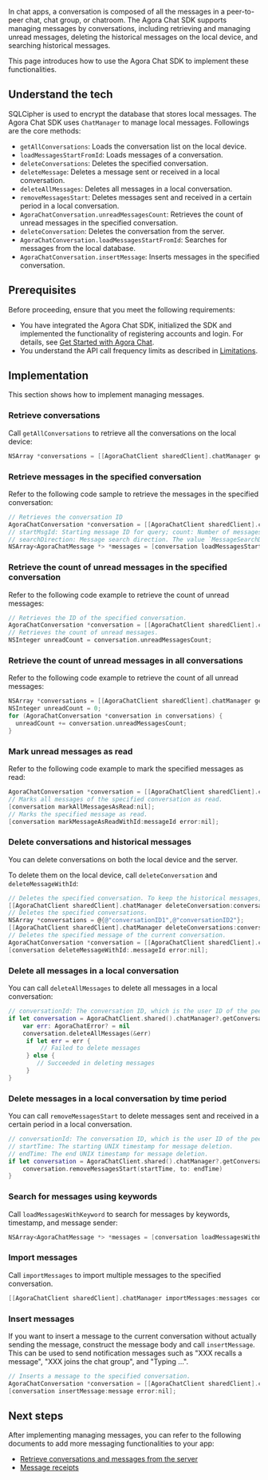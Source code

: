 In chat apps, a conversation is composed of all the messages in a peer-to-peer chat, chat group, or chatroom. The Agora Chat SDK supports managing messages by conversations, including retrieving and managing unread messages, deleting the historical messages on the local device, and searching historical messages.

This page introduces how to use the Agora Chat SDK to implement these functionalities.

## Understand the tech

SQLCipher is used to encrypt the database that stores local messages. The Agora Chat SDK uses `ChatManager` to manage local messages. Followings are the core methods:

- `getAllConversations`: Loads the conversation list on the local device.
- `loadMessagesStartFromId`: Loads messages of a conversation.
- `deleteConversations`: Deletes the specified conversation.
- `deleteMessage`: Deletes a message sent or received in a local conversation.
- `deleteAllMessages`: Deletes all messages in a local conversation.
- `removeMessagesStart`: Deletes messages sent and received in a certain period in a local conversation.
- `AgoraChatConversation.unreadMessagesCount`: Retrieves the count of unread messages in the specified conversation.
- `deleteConversation`: Deletes the conversation from the server.
- `AgoraChatConversation.loadMessagesStartFromId`: Searches for messages from the local database.
- `AgoraChatConversation.insertMessage`: Inserts messages in the specified conversation.

## Prerequisites

Before proceeding, ensure that you meet the following requirements:

- You have integrated the Agora Chat SDK, initialized the SDK and implemented the functionality of registering accounts and login. For details, see [Get Started with Agora Chat](./agora_chat_get_started_ios?platform=iOS).
- You understand the API call frequency limits as described in [Limitations](./agora_chat_limitation?platform=iOS).

## Implementation

This section shows how to implement managing messages.

### Retrieve conversations

Call `getAllConversations` to retrieve all the conversations on the local device:

```objective-c
NSArray *conversations = [[AgoraChatClient sharedClient].chatManager getAllConversations];
```

### Retrieve messages in the specified conversation

Refer to the following code sample to retrieve the messages in the specified conversation:

```objective-c
// Retrieves the conversation ID
AgoraChatConversation *conversation = [[AgoraChatClient sharedClient].chatManager getConversation:conversationId type:type createIfNotExist:YES];
// startMsgId: Starting message ID for query; count: Number of messages to retrieve.
// searchDirection: Message search direction. The value `MessageSearchDirectionUp` indicates that messages are retrieved in the descending order of the message timestamp; `MessageSearchDirectionDown` indicates that messages are retrieved in the ascending order of message timestamp.
NSArray<AgoraChatMessage *> *messages = [conversation loadMessagesStartFromId:startMsgId count:count searchDirection:MessageSearchDirectionUp];
```

### Retrieve the count of unread messages in the specified conversation

Refer to the following code example to retrieve the count of unread messages:

```objective-c
// Retrieves the ID of the specified conversation.
AgoraChatConversation *conversation = [[AgoraChatClient sharedClient].chatManager getConversation:conversationId type:type createIfNotExist:YES];
// Retrieves the count of unread messages.
NSInteger unreadCount = conversation.unreadMessagesCount;
```


### Retrieve the count of unread messages in all conversations

Refer to the following code example to retrieve the count of all unread messages:

```objective-c
NSArray *conversations = [[AgoraChatClient sharedClient].chatManager getAllConversations];
NSInteger unreadCount = 0;
for (AgoraChatConversation *conversation in conversations) {
  unreadCount += conversation.unreadMessagesCount;
}
```


### Mark unread messages as read

Refer to the following code example to mark the specified messages as read:

```objective-c
AgoraChatConversation *conversation = [[AgoraChatClient sharedClient].chatManager getConversation:conversationId type:type createIfNotExist:YES];
// Marks all messages of the specified conversation as read.
[conversation markAllMessagesAsRead:nil];
// Marks the specified message as read.
[conversation markMessageAsReadWithId:messageId error:nil];
```

### Delete conversations and historical messages

You can delete conversations on both the local device and the server.

To delete them on the local device, call `deleteConversation` and `deleteMessageWithId`:

```objective-c
// Deletes the specified conversation. To keep the historical messages, set isDeleteMessages as NO.
[[AgoraChatClient sharedClient].chatManager deleteConversation:conversationId isDeleteMessages:YES completion:nil];
// Deletes the specified conversations.
NSArray *conversations = @{@"conversationID1",@"conversationID2"};
[[AgoraChatClient sharedClient].chatManager deleteConversations:conversations isDeleteMessages:YES completion:nil];
// Deletes the specified message of the current conversation.
AgoraChatConversation *conversation = [[AgoraChatClient sharedClient].chatManager getConversation:conversationId type:type createIfNotExist:YES];
[conversation deleteMessageWithId:.messageId error:nil];
```

### Delete all messages in a local conversation

You can call `deleteAllMessages` to delete all messages in a local conversation:

```swift
// conversationId: The conversation ID, which is the user ID of the peer user in one-to-one chat, group ID in group chat, and chat room ID in room chat.
if let conversation = AgoraChatClient.shared().chatManager?.getConversationWithConvId("conversationId") {
    var err: AgoraChatError? = nil
    conversation.deleteAllMessages(&err)
     if let err = err {
         // Failed to delete messages
     } else {
        // Succeeded in deleting messages
     }
}
```

### Delete messages in a local conversation by time period

You can call `removeMessagesStart` to delete messages sent and received in a certain period in a local conversation.

```swift
// conversationId: The conversation ID, which is the user ID of the peer user in one-to-one chat, group ID in group chat, and chat room ID in room chat.
// startTime: The starting UNIX timestamp for message deletion.
// endTime: The end UNIX timestamp for message deletion.
if let conversation = AgoraChatClient.shared().chatManager?.getConversationWithConvId("conversationId") {
    conversation.removeMessagesStart(startTime, to: endTime)
}
```

### Search for messages using keywords

Call `loadMessagesWithKeyword` to search for messages by keywords, timestamp, and message sender:

```objective-c
NSArray<AgoraChatMessage *> *messages = [conversation loadMessagesWithKeyword:keyword timestamp:0 count:50 fromUser:nil searchDirection:MessageSearchDirectionDown];
```

### Import messages

Call `importMessages` to import multiple messages to the specified conversation. 

```objective-c
[[AgoraChatClient sharedClient].chatManager importMessages:messages completion:nil];
```

### Insert messages

If you want to insert a message to the current conversation without actually sending the message, construct the message body and call `insertMessage`. This can be used to send notification messages such as "XXX recalls a message", "XXX joins the chat group", and "Typing ...".

```objective-c
// Inserts a message to the specified conversation.
AgoraChatConversation *conversation = [[AgoraChatClient sharedClient].chatManager getConversation:conversationId type:type createIfNotExist:YES];
[conversation insertMessage:message error:nil];
```

## Next steps

After implementing managing messages, you can refer to the following documents to add more messaging functionalities to your app:

- [Retrieve conversations and messages from the server](./agora_chat_retrieve_message_ios?platform=iOS)
- [Message receipts](./agora_chat_message_receipt_ios?platform=iOS)

